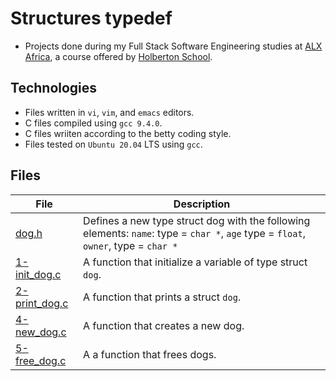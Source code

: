 # Structures typedef

- Projects done during my Full Stack Software Engineering studies at [ALX Africa](https://www.alxafrica.com/software-engineering-2022/), a course offered by [Holberton School](https://www.holbertonschool.com/).

## Technologies
- Files written in ```vi```, ```vim```, and ```emacs``` editors. 
- C files compiled using ```gcc 9.4.0```.
- C files wriiten according to the betty coding style. 
- Files tested on ```Ubuntu 20.04``` LTS using ```gcc```.

## Files

| File | Description |
| ---  | --- |
|[dog.h](dog.h)|Defines a new type struct dog with the following elements: ```name```: type = ```char *```, ```age``` type = ```float```, ```owner```, type = ```char *```
|[1-init_dog.c](1-init_dog.c)|A function that initialize a variable of type struct ```dog```.|
|[2-print_dog.c](2-print_dog.c)|A function that prints a struct ```dog```.
|[4-new_dog.c](4-new_dog.c)|A function that creates a new dog.|
|[5-free_dog.c](5-free_dog.c)|A a function that frees dogs.|

